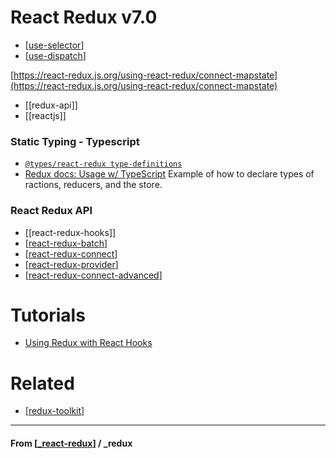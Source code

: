 # React Redux v7.0

- [[use-selector]]
- [[use-dispatch]]

[https://react-redux.js.org/using-react-redux/connect-mapstate](https://react-redux.js.org/using-react-redux/connect-mapstate)

- [[redux-api]]
- [[reactjs]]

### Static Typing - Typescript

- [`@types/react-redux type-definitions`](https://npm.im/@types/react-redux)
- [Redux docs: Usage w/ TypeScript](https://redux.js.org/recipes/usage-with-typescript) Example of how to declare types of ractions, reducers, and the store.

### React Redux API

- [[react-redux-hooks]]
- [[react-redux-batch]]
- [[react-redux-connect]]
- [[react-redux-provider]]
- [[react-redux-connect-advanced]]

# Tutorials

- [Using Redux with React Hooks](https://thoughtbot.com/blog/using-redux-with-react-hooks)

# Related

- [[redux-toolkit]]

---

#### **From** [[_react-redux]] / \_redux

[//begin]: # "Autogenerated link references for markdown compatibility"
[use-selector]: react-redux-hooks/use-selector "useSelector"
[use-dispatch]: react-redux-hooks/use-dispatch "useDispatch"
[react-redux-batch]: react-redux-batch "batch()"
[react-redux-connect]: react-redux-connect "ReactRedux.connect()"
[react-redux-provider]: react-redux-provider "Provider"
[react-redux-connect-advanced]: react-redux-connect-advanced "connectAdvanced()"
[redux-toolkit]: ../redux-toolkit/redux-toolkit "Redux Tookit"
[_react-redux]: _react-redux "React Redux v7.0"
[//end]: # "Autogenerated link references"
